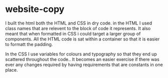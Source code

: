 # website-copy

I built the html both the HTML and CSS in dry code. in the HTML I used class names that are relevent to the block of code it represents. It also meant that when formatted in CSS i could target a larger group of components. All the HTML code is sat within a container so that it is easier to formatt the padding.


In the CSS I use variables for colours and typography so that they end up scattered throughout the code.. It becomes an easier exercise if there was ever any changes required by having requirements that are constants in one place.


